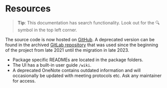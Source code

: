 # Resources

> **Tip**: This documentation has search functionality. Look out for the 🔍 symbol in the top left corner.

The source code is now hosted on [GitHub](https://github.com/intutable). A deprecated version can be found in the archived [GitLab repository](https://gitlab.com/intutable) that was used since the beginning of the project from late 2021 until the migration in late 2023.

-   Package specific READMEs are located in the package folders.
-   The UI has a built-in user guide `/wiki`.
-   A deprecated OneNote contains outdated information and will occasionally be updated with meeting protocols etc. Ask any maintainer for access.
